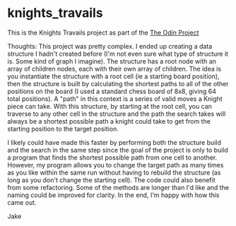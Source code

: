 # knights_travails

This is the Knights Travails project as part of the [The Odin Project](https://www.theodinproject.com/paths/full-stack-ruby-on-rails/courses/ruby-programming/lessons/knights-travails)

Thoughts:
This project was pretty complex. I ended up creating a data structure I hadn't created before (I'm not even sure what type of structure it is. Some kind of graph I imagine). The structure has a root node with an array of children nodes, each with their own array of children. The idea is you instantiate the structure with a root cell (ie a starting board position), then the structure is built by calculating the shortest paths to all of the other positions on the board (I used a standard chess board of 8x8, giving 64 total positions). A "path" in this context is a series of valid moves a Knight piece can take. With this structure, by starting at the root cell, you can traverse to any other cell in the structure and the path the search takes will always be a shortest possible path a knight could take to get from the starting position to the target position.

I likely could have made this faster by performing both the structure build and the search in the same step since the goal of the project is only to build a program that finds the shortest possible path from one cell to another. However, my program allows you to change the target path as many times as you like within the same run without having to rebuild the structure (as long as you don't change the starting cell). The code could also benefit from some refactoring. Some of the methods are longer than I'd like and the naming could be improved for clarity. In the end, I'm happy with how this came out.

Jake
